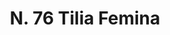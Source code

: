 ---
title: "N. 76 Tilia Femina"
permalink: "/edition/plant076/"
plant-name: "N. 76"
plant-number: "076"
plant-xml: "/assets/xml/plant076.xml"
plant-img1: "/assets/img/plant076_verso.jpg"
plant-img2: "/assets/img/plant076.jpg"
plant-title: "N. 76 Tilia Femina"
plant-taxon-link: "http://www.worldfloraonline.org/taxon/wfo-0000457451"
plant-taxon-content: "[Tilia cordata Mill.]"
layout: single-xml
---